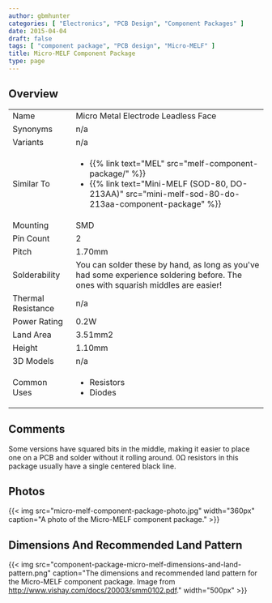 ```yaml
---
author: gbmhunter
categories: [ "Electronics", "PCB Design", "Component Packages" ]
date: 2015-04-04
draft: false
tags: [ "component package", "PCB design", "Micro-MELF" ]
title: Micro-MELF Component Package
type: page
---
```


## Overview

<table>
<tbody >
<tr>
<td>Name</td>
<td >Micro Metal Electrode Leadless Face</td>
</tr>
<tr >

<td >Synonyms
</td>

<td >n/a
</td>
</tr>
<tr >

<td >Variants
</td>

<td >n/a
</td>
</tr>
<tr>
<td >Similar To</td>
<td>
  <ul>
    <li>{{% link text="MEL" src="melf-component-package/" %}}</li>
    <li>{{% link text="Mini-MELF (SOD-80, DO-213AA)" src="mini-melf-sod-80-do-213aa-component-package" %}}</li>
  </ul>
</td>
</tr>
<tr >

<td >Mounting
</td>

<td >SMD
</td>
</tr>
<tr >

<td >Pin Count
</td>

<td >2
</td>
</tr>
<tr >

<td >Pitch
</td>

<td >1.70mm
</td>
</tr>
<tr >

<td >Solderability
</td>

<td >You can solder these by hand, as long as you've had some experience soldering before. The ones with squarish middles are easier!
</td>
</tr>
<tr >

<td >Thermal Resistance
</td>

<td >n/a
</td>
</tr>
<tr >

<td >Power Rating
</td>

<td >0.2W
</td>
</tr>
<tr >

<td >Land Area
</td>

<td >3.51mm2
</td>
</tr>
<tr >

<td >Height
</td>

<td >1.10mm
</td>
</tr>
<tr >

<td >3D Models
</td>

<td >n/a
</td>
</tr>
<tr >
<td>Common Uses</td>
<td>
    <ul>
        <li>Resistors</li>
        <li>Diodes</li>
    </ul>
</td>
</tr>
</tbody>
</table>

## Comments

Some versions have squared bits in the middle, making it easier to place one on a PCB and solder without it rolling around. 0Ω resistors in this package usually have a single centered black line.

## Photos

{{< img src="micro-melf-component-package-photo.jpg" width="360px" caption="A photo of the Micro-MELF component package."  >}}

## Dimensions And Recommended Land Pattern

{{< img src="component-package-micro-melf-dimensions-and-land-pattern.png" caption="The dimensions and recommended land pattern for the Micro-MELF component package. Image from http://www.vishay.com/docs/20003/smm0102.pdf."  width="500px" >}}